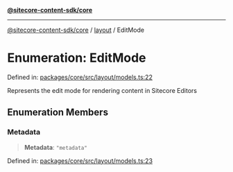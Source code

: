 [**@sitecore-content-sdk/core**](../../README.md)

***

[@sitecore-content-sdk/core](../../README.md) / [layout](../README.md) / EditMode

# Enumeration: EditMode

Defined in: [packages/core/src/layout/models.ts:22](https://github.com/Sitecore/content-sdk/blob/8b95896c4f9d2f6a2c452ee63406a9f69e9ab407/packages/core/src/layout/models.ts#L22)

Represents the edit mode for rendering content in Sitecore Editors

## Enumeration Members

### Metadata

> **Metadata**: `"metadata"`

Defined in: [packages/core/src/layout/models.ts:23](https://github.com/Sitecore/content-sdk/blob/8b95896c4f9d2f6a2c452ee63406a9f69e9ab407/packages/core/src/layout/models.ts#L23)
